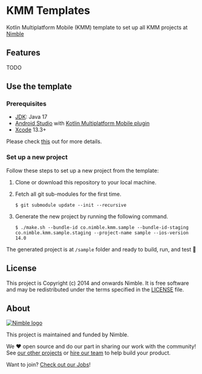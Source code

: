 # KMM Templates

Kotlin Multiplatform Mobile (KMM) template to set up all KMM projects at [Nimble](https://nimblehq.co/)

## Features

TODO

## Use the template

### Prerequisites

- [JDK](https://www.oracle.com/java/technologies/javase-downloads.html): Java 17
- [Android Studio](https://developer.android.com/studio) with [Kotlin Multiplatform Mobile plugin](https://kotlinlang.org/docs/multiplatform-mobile-plugin-releases.html)
- [Xcode](https://apps.apple.com/us/app/xcode/id497799835) 13.3+

Please check [this](https://kotlinlang.org/docs/multiplatform-mobile-setup.html#install-the-necessary-tools) out for more details.

### Set up a new project

Follow these steps to set up a new project from the template:

1. Clone or download this repository to your local machine.

2. Fetch all git sub-modules for the first time.

    `$ git submodule update --init --recursive`

3. Generate the new project by running the following command.

    `$ ./make.sh --bundle-id co.nimble.kmm.sample --bundle-id-staging co.nimble.kmm.sample.staging --project-name sample --ios-version 14.0`

The generated project is at `/sample` folder and ready to build, run, and test 🎉

## License

This project is Copyright (c) 2014 and onwards Nimble. It is free software and may be redistributed under the terms specified in the [LICENSE] file.

[LICENSE]: /LICENSE

## About
<a href="https://nimblehq.co/">
  <picture>
    <source media="(prefers-color-scheme: dark)" srcset="https://assets.nimblehq.co/logo/dark/logo-dark-text-160.png">
    <img alt="Nimble logo" src="https://assets.nimblehq.co/logo/light/logo-light-text-160.png">
  </picture>
</a>

This project is maintained and funded by Nimble.

We ❤️ open source and do our part in sharing our work with the community!
See [our other projects][community] or [hire our team][hire] to help build your product.

Want to join? [Check out our Jobs][jobs]!

[community]: https://github.com/nimblehq
[hire]: https://nimblehq.co/
[jobs]: https://jobs.nimblehq.co/
